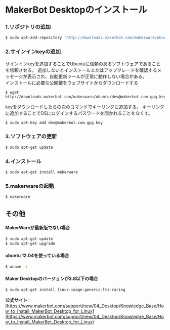 # MakerBot Desktopのインストール 

### 1.リポジトリの追加
```bash
$ sudo apt-add-repository 'http://downloads.makerbot.com/makerware/ubuntu'
```

### 2.サインインkeyの追加
サインインkeyを追加することでUbuntuに信頼のあるソフトウェアであることを信頼させる。
追加しないとインストールまたはアップグレードを確認するメッセージが表示され、自動更新ツールが正常に動作しない場合がある。  
インストールに必要な公開鍵をウェブサイトからダウンロードする
```
$ wget http://downloads.makerbot.com/makerware/ubuntu/dev@makerbot.com.gpg.key
```
keyをダウンロードしたらの次のコマンドでキーリングに追加する。
キーリングに追加することでOSにログインするパスワードを聞かれることをなくす。
```bash
$ sudo apt-key add dev@makerbot.com.gpg.key
```

### 3.ソフトウェアの更新
```bash
$ sudo apt-get update
```

### 4.インストール
```bash
$ sudo apt-get install makerware
```

### 5.makerwareの起動
```bash
$ makerware
```

## その他

#### MakerWareが最新版でない場合
```bash
$ sudo apt-get update
$ sudo apt-get upgrade
```
#### ubuntu 12.04を使っている場合
```bash
$ uname -r
```

#### Maker Desktopのバージョンが3.8以下の場合
```bash
$ sudo apt-get install linux-image-generic-lts-raring
```

**公式サイト**: [https://www.makerbot.com/support/new/04_Desktop/Knowledge_Base/How_to_Install_MakerBot_Desktop_for_Linux](https://www.makerbot.com/support/new/04_Desktop/Knowledge_Base/How_to_Install_MakerBot_Desktop_for_Linux)


